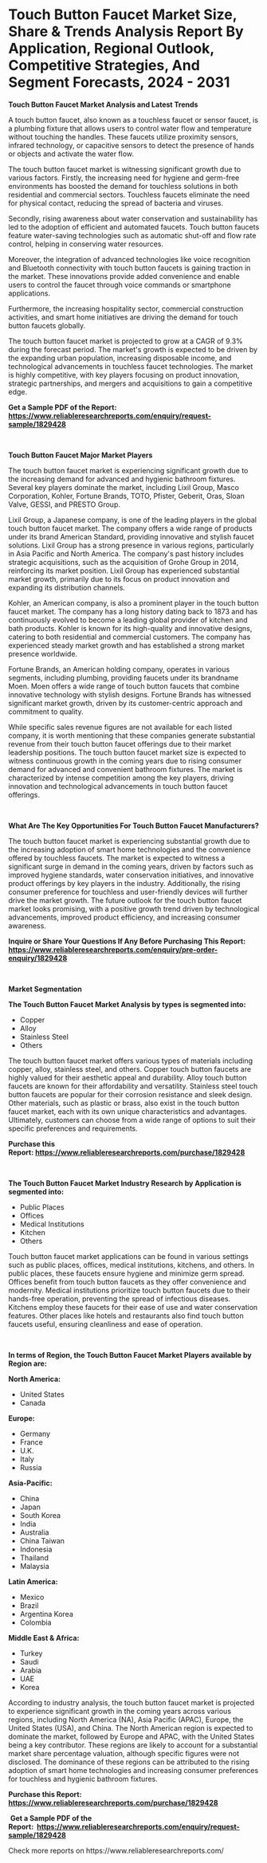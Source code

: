 <p><h1>Touch Button Faucet Market Size, Share & Trends Analysis Report By Application, Regional Outlook, Competitive Strategies, And Segment Forecasts, 2024 - 2031</h1></p><p><strong>Touch Button Faucet Market Analysis and Latest Trends</strong></p>
<p><p>A touch button faucet, also known as a touchless faucet or sensor faucet, is a plumbing fixture that allows users to control water flow and temperature without touching the handles. These faucets utilize proximity sensors, infrared technology, or capacitive sensors to detect the presence of hands or objects and activate the water flow.</p><p>The touch button faucet market is witnessing significant growth due to various factors. Firstly, the increasing need for hygiene and germ-free environments has boosted the demand for touchless solutions in both residential and commercial sectors. Touchless faucets eliminate the need for physical contact, reducing the spread of bacteria and viruses.</p><p>Secondly, rising awareness about water conservation and sustainability has led to the adoption of efficient and automated faucets. Touch button faucets feature water-saving technologies such as automatic shut-off and flow rate control, helping in conserving water resources.</p><p>Moreover, the integration of advanced technologies like voice recognition and Bluetooth connectivity with touch button faucets is gaining traction in the market. These innovations provide added convenience and enable users to control the faucet through voice commands or smartphone applications.</p><p>Furthermore, the increasing hospitality sector, commercial construction activities, and smart home initiatives are driving the demand for touch button faucets globally.</p><p>The touch button faucet market is projected to grow at a CAGR of 9.3% during the forecast period. The market's growth is expected to be driven by the expanding urban population, increasing disposable income, and technological advancements in touchless faucet technologies. The market is highly competitive, with key players focusing on product innovation, strategic partnerships, and mergers and acquisitions to gain a competitive edge.</p></p>
<p><strong>Get a Sample PDF of the Report:&nbsp; <a href="https://www.reliableresearchreports.com/enquiry/request-sample/1829428">https://www.reliableresearchreports.com/enquiry/request-sample/1829428</a></strong></p>
<p>&nbsp;</p>
<p><strong>Touch Button Faucet Major Market Players</strong></p>
<p><p>The touch button faucet market is experiencing significant growth due to the increasing demand for advanced and hygienic bathroom fixtures. Several key players dominate the market, including Lixil Group, Masco Corporation, Kohler, Fortune Brands, TOTO, Pfister, Geberit, Oras, Sloan Valve, GESSI, and PRESTO Group.</p><p>Lixil Group, a Japanese company, is one of the leading players in the global touch button faucet market. The company offers a wide range of products under its brand American Standard, providing innovative and stylish faucet solutions. Lixil Group has a strong presence in various regions, particularly in Asia Pacific and North America. The company's past history includes strategic acquisitions, such as the acquisition of Grohe Group in 2014, reinforcing its market position. Lixil Group has experienced substantial market growth, primarily due to its focus on product innovation and expanding its distribution channels.</p><p>Kohler, an American company, is also a prominent player in the touch button faucet market. The company has a long history dating back to 1873 and has continuously evolved to become a leading global provider of kitchen and bath products. Kohler is known for its high-quality and innovative designs, catering to both residential and commercial customers. The company has experienced steady market growth and has established a strong market presence worldwide.</p><p>Fortune Brands, an American holding company, operates in various segments, including plumbing, providing faucets under its brandname Moen. Moen offers a wide range of touch button faucets that combine innovative technology with stylish designs. Fortune Brands has witnessed significant market growth, driven by its customer-centric approach and commitment to quality.</p><p>While specific sales revenue figures are not available for each listed company, it is worth mentioning that these companies generate substantial revenue from their touch button faucet offerings due to their market leadership positions. The touch button faucet market size is expected to witness continuous growth in the coming years due to rising consumer demand for advanced and convenient bathroom fixtures. The market is characterized by intense competition among the key players, driving innovation and technological advancements in touch button faucet offerings.</p></p>
<p>&nbsp;</p>
<p><strong>What Are The Key Opportunities For Touch Button Faucet Manufacturers?</strong></p>
<p><p>The touch button faucet market is experiencing substantial growth due to the increasing adoption of smart home technologies and the convenience offered by touchless faucets. The market is expected to witness a significant surge in demand in the coming years, driven by factors such as improved hygiene standards, water conservation initiatives, and innovative product offerings by key players in the industry. Additionally, the rising consumer preference for touchless and user-friendly devices will further drive the market growth. The future outlook for the touch button faucet market looks promising, with a positive growth trend driven by technological advancements, improved product efficiency, and increasing consumer awareness.</p></p>
<p><strong>Inquire or Share Your Questions If Any Before Purchasing This Report: <a href="https://www.reliableresearchreports.com/enquiry/pre-order-enquiry/1829428">https://www.reliableresearchreports.com/enquiry/pre-order-enquiry/1829428</a></strong></p>
<p>&nbsp;</p>
<p><strong>Market Segmentation</strong></p>
<p><strong>The Touch Button Faucet Market Analysis by types is segmented into:</strong></p>
<p><ul><li>Copper</li><li>Alloy</li><li>Stainless Steel</li><li>Others</li></ul></p>
<p><p>The touch button faucet market offers various types of materials including copper, alloy, stainless steel, and others. Copper touch button faucets are highly valued for their aesthetic appeal and durability. Alloy touch button faucets are known for their affordability and versatility. Stainless steel touch button faucets are popular for their corrosion resistance and sleek design. Other materials, such as plastic or brass, also exist in the touch button faucet market, each with its own unique characteristics and advantages. Ultimately, customers can choose from a wide range of options to suit their specific preferences and requirements.</p></p>
<p><strong>Purchase this Report:&nbsp;<a href="https://www.reliableresearchreports.com/purchase/1829428">https://www.reliableresearchreports.com/purchase/1829428</a></strong></p>
<p>&nbsp;</p>
<p><strong>The Touch Button Faucet Market Industry Research by Application is segmented into:</strong></p>
<p><ul><li>Public Places</li><li>Offices</li><li>Medical Institutions</li><li>Kitchen</li><li>Others</li></ul></p>
<p><p>Touch button faucet market applications can be found in various settings such as public places, offices, medical institutions, kitchens, and others. In public places, these faucets ensure hygiene and minimize germ spread. Offices benefit from touch button faucets as they offer convenience and modernity. Medical institutions prioritize touch button faucets due to their hands-free operation, preventing the spread of infectious diseases. Kitchens employ these faucets for their ease of use and water conservation features. Other places like hotels and restaurants also find touch button faucets useful, ensuring cleanliness and ease of operation.</p></p>
<p>&nbsp;</p>
<p><strong>In terms of Region, the Touch Button Faucet Market Players available by Region are:</strong></p>
<p>
    <p> <strong> North America: </strong>
        <ul>
            <li>United States</li>
            <li>Canada</li>
        </ul>
        </p> 
    <p> <strong> Europe: </strong>
        <ul>
            <li>Germany</li>
            <li>France</li>
            <li>U.K.</li>
            <li>Italy</li>
            <li>Russia</li>
        </ul>
        </p> 
    <p> <strong> Asia-Pacific: </strong>
        <ul>
            <li>China</li>
            <li>Japan</li>
            <li>South Korea</li>
            <li>India</li>
            <li>Australia</li>
            <li>China Taiwan</li>
            <li>Indonesia</li>
            <li>Thailand</li>
            <li>Malaysia</li>
        </ul>
        </p> 
    <p> <strong> Latin America: </strong>
        <ul>
            <li>Mexico</li>
            <li>Brazil</li>
            <li>Argentina Korea</li>
            <li>Colombia</li>
        </ul>
        </p> 
    <p> <strong> Middle East & Africa: </strong>
        <ul>
            <li>Turkey</li>
            <li>Saudi</li>
            <li>Arabia</li>
            <li>UAE</li>
            <li>Korea</li>
        </ul>
    </p>
    </p>
<p><p>According to industry analysis, the touch button faucet market is projected to experience significant growth in the coming years across various regions, including North America (NA), Asia Pacific (APAC), Europe, the United States (USA), and China. The North American region is expected to dominate the market, followed by Europe and APAC, with the United States being a key contributor. These regions are likely to account for a substantial market share percentage valuation, although specific figures were not disclosed. The dominance of these regions can be attributed to the rising adoption of smart home technologies and increasing consumer preferences for touchless and hygienic bathroom fixtures.</p></p>
<p><strong>Purchase this Report: <a href="https://www.reliableresearchreports.com/purchase/1829428">https://www.reliableresearchreports.com/purchase/1829428</a></strong></p>
<p>&nbsp;<strong>Get a Sample PDF of the Report:&nbsp;&nbsp;<a href="https://www.reliableresearchreports.com/enquiry/request-sample/1829428">https://www.reliableresearchreports.com/enquiry/request-sample/1829428</a></strong></p>
<p><strong></strong></p>
<p>Check more reports on https://www.reliableresearchreports.com/</p>